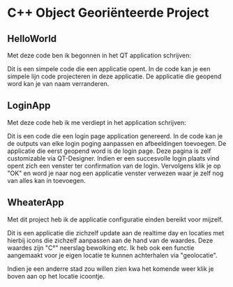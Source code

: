 # C++ Object Georiënteerde Project

## HelloWorld
Met deze code ben ik begonnen in het QT application schrijven:

Dit is een simpele code die een applicatie opent.
In de code kan je een simpele lijn code projecteren in deze applicatie.
De applicatie die geopend word kan je van naam verranderen.

## LoginApp
Met deze code heb ik me verdiept in het application schrijven:

Dit is een code die een login page application genereerd.
In de code kan je de outputs van elke login poging aanpassen en afbeeldingen toevoegen.
De applicatie die eerst geopend word is de login page.
Deze pagina is zelf customizable via QT-Designer.
Indien er een succesvolle login plaats vind opent zich een venster ter confirmation van de login.
Vervolgens klik je op "OK" en word je naar nog een applicatie venster verwezen waar je zelf nog van alles kan in toevoegen.

## WheaterApp
Met dit project heb ik de applicatie configuratie einden bereikt voor mijzelf.

Dit is een applicatie die zichzelf update aan de realtime day en locaties met hierbij icons die zichzelf aanpassen aan de hand van de waardes.
Deze waardes zijn "C°" neerslag bewolking etc.
Ik heb ook een functie aangemaakt voor je eigen locatie te kunnen achterhalen via "geolocatie".

Indien je een anderre stad zou willen zien kwa het komende weer klik je boven aan op het locatie icoontje.